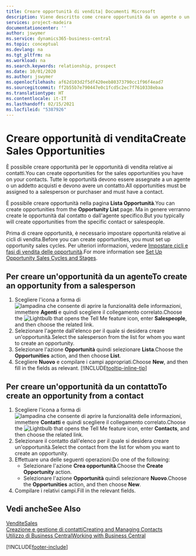 ```yaml
---
title: Creare opportunità di vendita| Documenti Microsoft
description: Viene descritto come creare opportunità da un agente o un contatto in Business Central.
services: project-madeira
documentationcenter: ''
author: jswymer
ms.service: dynamics365-business-central
ms.topic: conceptual
ms.devlang: na
ms.tgt_pltfrm: na
ms.workload: na
ms.search.keywords: relationship, prospect
ms.date: 10/01/2020
ms.author: jswymer
ms.openlocfilehash: af62d103d2f5df420eeb80373790cc1f96f4ead7
ms.sourcegitcommit: ff2b55b7e790447e0c1fcd5c2ec7f7610338ebaa
ms.translationtype: HT
ms.contentlocale: it-IT
ms.lasthandoff: 02/15/2021
ms.locfileid: "5387926"
---
```

# <a name="create-sales-opportunities"></a><span data-ttu-id="6edec-103">Creare opportunità di vendita</span><span class="sxs-lookup"><span data-stu-id="6edec-103">Create Sales Opportunities</span></span>
<span data-ttu-id="6edec-104">È possibile creare opportunità per le opportunità di vendita relative ai contatti.</span><span class="sxs-lookup"><span data-stu-id="6edec-104">You can create opportunities for the sales opportunities you have on your contacts.</span></span> <span data-ttu-id="6edec-105">Tutte le opportunità devono essere assegnate a un agente o un addetto acquisti e devono avere un contatto.</span><span class="sxs-lookup"><span data-stu-id="6edec-105">All opportunities must be assigned to a salesperson or purchaser and must have a contact.</span></span>

<span data-ttu-id="6edec-106">È possibile creare opportunità nella pagina **Lista Opportunità**.</span><span class="sxs-lookup"><span data-stu-id="6edec-106">You can create opportunities from the **Opportunity List** page.</span></span> <span data-ttu-id="6edec-107">Ma in genere verranno create le opportunità dal contatto o dall'agente specifico.</span><span class="sxs-lookup"><span data-stu-id="6edec-107">But you typically will create opportunities from the specific contact or salespeople.</span></span>

<span data-ttu-id="6edec-108">Prima di creare opportunità, è necessario impostare opportunità relative ai cicli di vendita.</span><span class="sxs-lookup"><span data-stu-id="6edec-108">Before you can create opportunities, you must set up opportunity sales cycles.</span></span> <span data-ttu-id="6edec-109">Per ulteriori informazioni, vedere [Impostare cicli e fasi di vendita delle opportunità](marketing-how-setup-opportunity-sales-cycles-stages.md).</span><span class="sxs-lookup"><span data-stu-id="6edec-109">For more information see [Set Up Opportunity Sales Cycles and Stages](marketing-how-setup-opportunity-sales-cycles-stages.md).</span></span>

## <a name="to-create-an-opportunity-from-a-salesperson"></a><span data-ttu-id="6edec-110">Per creare un'opportunità da un agente</span><span class="sxs-lookup"><span data-stu-id="6edec-110">To create an opportunity from a salesperson</span></span>
1. <span data-ttu-id="6edec-111">Scegliere l'icona a forma di ![lampadina che consente di aprire la funzionalità delle informazioni](media/ui-search/search_small.png "Informazioni sull'operazione che si desidera eseguire"), immettere **Agenti** e quindi scegliere il collegamento correlato.</span><span class="sxs-lookup"><span data-stu-id="6edec-111">Choose the ![Lightbulb that opens the Tell Me feature](media/ui-search/search_small.png "Tell me what you want to do") icon, enter **Salespeople**, and then choose the related link.</span></span>
2. <span data-ttu-id="6edec-112">Selezionare l'agente dall'elenco per il quale si desidera creare un'opportunità.</span><span class="sxs-lookup"><span data-stu-id="6edec-112">Select the salesperson from the list for whom you want to create an opportunity.</span></span>
3. <span data-ttu-id="6edec-113">Selezionare l'azione **Opportunità** quindi selezionare **Lista**.</span><span class="sxs-lookup"><span data-stu-id="6edec-113">Choose the **Opportunities** action, and then choose **List**.</span></span>
4. <span data-ttu-id="6edec-114">Scegliere **Nuovo** e compilare i campi appropriati.</span><span class="sxs-lookup"><span data-stu-id="6edec-114">Choose **New**, and then fill in the fields as relevant.</span></span> [!INCLUDE[tooltip-inline-tip](includes/tooltip-inline-tip_md.md)]  



## <a name="to-create-an-opportunity-from-a-contact"></a><span data-ttu-id="6edec-115">Per creare un'opportunità da un contatto</span><span class="sxs-lookup"><span data-stu-id="6edec-115">To create an opportunity from a contact</span></span>
1. <span data-ttu-id="6edec-116">Scegliere l'icona a forma di ![lampadina che consente di aprire la funzionalità delle informazioni](media/ui-search/search_small.png "Informazioni sull'operazione che si desidera eseguire"), immettere **Contatti** e quindi scegliere il collegamento correlato.</span><span class="sxs-lookup"><span data-stu-id="6edec-116">Choose the ![Lightbulb that opens the Tell Me feature](media/ui-search/search_small.png "Tell me what you want to do") icon, enter **Contacts**, and then choose the related link.</span></span>
2. <span data-ttu-id="6edec-117">Selezionare il contatto dall'elenco per il quale si desidera creare un'opportunità.</span><span class="sxs-lookup"><span data-stu-id="6edec-117">Select the contact from the list for whom you want to create an opportunity.</span></span>
3. <span data-ttu-id="6edec-118">Effettuare una delle seguenti operazioni:</span><span class="sxs-lookup"><span data-stu-id="6edec-118">Do one of the following:</span></span>
   * <span data-ttu-id="6edec-119">Selezionare l'azione **Crea opportunità**.</span><span class="sxs-lookup"><span data-stu-id="6edec-119">Choose the **Create Opportunity** action.</span></span>
   * <span data-ttu-id="6edec-120">Selezionare l'azione **Opportunità** quindi selezionare **Nuovo**.</span><span class="sxs-lookup"><span data-stu-id="6edec-120">Choose the  **Opportunities** action, and then choose **New**.</span></span>
4. <span data-ttu-id="6edec-121">Compilare i relativi campi.</span><span class="sxs-lookup"><span data-stu-id="6edec-121">Fill in the relevant fields.</span></span>

## <a name="see-also"></a><span data-ttu-id="6edec-122">Vedi anche</span><span class="sxs-lookup"><span data-stu-id="6edec-122">See Also</span></span>
[<span data-ttu-id="6edec-123">Vendite</span><span class="sxs-lookup"><span data-stu-id="6edec-123">Sales</span></span>](sales-manage-sales.md)  
[<span data-ttu-id="6edec-124">Creazione e gestione di contatti</span><span class="sxs-lookup"><span data-stu-id="6edec-124">Creating and Managing Contacts</span></span>](marketing-contacts.md)  
[<span data-ttu-id="6edec-125">Utilizzo di Business Central</span><span class="sxs-lookup"><span data-stu-id="6edec-125">Working with Business Central</span></span>](ui-work-product.md)


[!INCLUDE[footer-include](includes/footer-banner.md)]